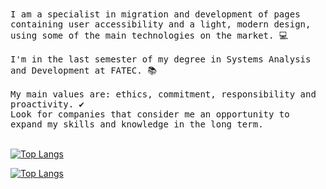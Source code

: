 <!--
[![Anurag's GitHub stats-Dark](https://github-readme-stats.vercel.app/api?username=LucasBalbinoSS&icon_color=f05a29&hide=stars,contribs&show_icons=true&theme=transparent&count_private=true&hide_title=true&include_all_commits=true&text_bold=false&ring_color=f05a29&border_color=30363d&text_color=adbac7)](https://github.com/anuraghazra/github-readme-stats#gh-dark-mode-only)

[![Anurag's GitHub stats-Light](https://github-readme-stats.vercel.app/api?username=LucasBalbinoSS&icon_color=f05a29&hide=stars,contribs&show_icons=true&theme=transparent&count_private=true&hide_title=true&include_all_commits=true&text_bold=false&ring_color=f05a29&border_color=d0d7de&text_color=24292f)](https://github.com/anuraghazra/github-readme-stats#gh-light-mode-only)
-->
<samp>
I am a specialist in migration and development of pages containing user accessibility and a light, modern design,
<br>
using some of the main technologies on the market. 💻
<br>
<br>
I'm in the last semester of my degree in Systems Analysis and Development at FATEC. 📚
<br>
<br>
My main values ​​are: ethics, commitment, responsibility and proactivity. ✔️
<br>
Look for companies that consider me an opportunity to expand my skills and knowledge in the long term.
</samp>
<br>
<br>

[![Top Langs](https://github-readme-stats.vercel.app/api/top-langs/?username=LucasBalbinoSS&hide_title=true&hide=python,java,hack&hide_progress=false&theme=transparent&border_color=30363d&text_color=adbac7)](https://github.com/anuraghazra/github-readme-stats#gh-dark-mode-only)

[![Top Langs](https://github-readme-stats.vercel.app/api/top-langs/?username=LucasBalbinoSS&hide_title=true&hide=python,java,hack&hide_progress=false&theme=transparent&border_color=d0d7de&text_color=24292f)](https://github.com/anuraghazra/github-readme-stats#gh-light-mode-only)
